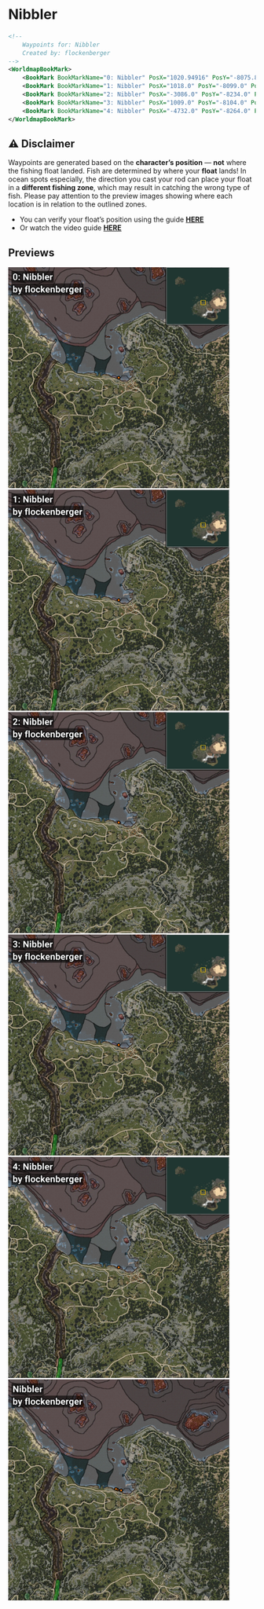 # Nibbler
```xml
<!--
    Waypoints for: Nibbler
    Created by: flockenberger
-->
<WorldmapBookMark>
    <BookMark BookMarkName="0: Nibbler" PosX="1020.94916" PosY="-8075.86" PosZ="87218.445" />
    <BookMark BookMarkName="1: Nibbler" PosX="1018.0" PosY="-8099.0" PosZ="87136.0" />
    <BookMark BookMarkName="2: Nibbler" PosX="-3086.0" PosY="-8234.0" PosZ="88153.0" />
    <BookMark BookMarkName="3: Nibbler" PosX="1009.0" PosY="-8104.0" PosZ="87128.0" />
    <BookMark BookMarkName="4: Nibbler" PosX="-4732.0" PosY="-8264.0" PosZ="88568.0" />
</WorldmapBookMark>
```

## ⚠️ Disclaimer
Waypoints are generated based on the __**character’s position**__ — __not__ where the fishing float landed.
Fish are determined by where your **float** lands!
In ocean spots especially, the direction you cast your rod can place your float in a **different fishing zone**, which may result in catching the wrong type of fish.
Please pay attention to the preview images showing where each location is in relation to the outlined zones.

- You can verify your float’s position using the guide [**HERE**](https://flockenberger.github.io/bdo-fish-position/)
- Or watch the video guide [**HERE**](https://youtu.be/t-VXcRoNojk)

## Previews
<img src="./Nibbler_0_Preview.webp" width="450"/> <img src="./Nibbler_1_Preview.webp" width="450"/> <img src="./Nibbler_2_Preview.webp" width="450"/> <img src="./Nibbler_3_Preview.webp" width="450"/> <img src="./Nibbler_4_Preview.webp" width="450"/> <img src="./Nibbler_Preview.webp" width="450"/> 